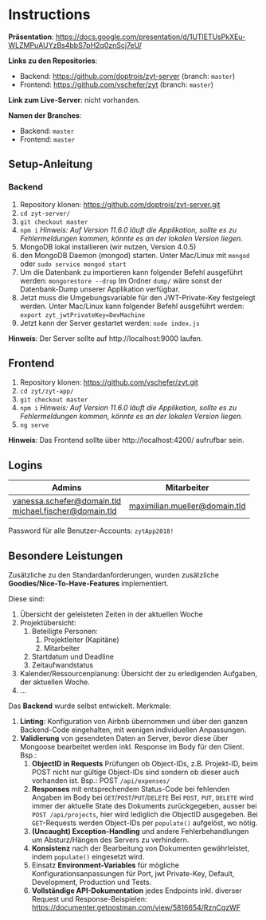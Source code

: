 # Instructions

**Präsentation**: <https://docs.google.com/presentation/d/1UTlETUsPkXEu-WLZMPuAUYzBs4bbS7pH2q0znScj7eU/>

**Links zu den Repositories**:

- Backend: <https://github.com/doptrois/zyt-server> (branch: ```master```)
- Frontend: <https://github.com/vschefer/zyt> (branch: ```master```)

**Link zum Live-Server**: nicht vorhanden.

**Namen der Branches**:

- Backend: ```master```
- Frontend: ```master```

## Setup-Anleitung

### Backend

1. Repository klonen: https://github.com/doptrois/zyt-server.git
2. ```cd zyt-server/```
3. ```git checkout master```
4. ```npm i```
   *Hinweis: Auf Version 11.6.0 läuft die Applikation, sollte es zu Fehlermeldungen kommen, könnte es an der lokalen Version liegen.*
5. MongoDB lokal installieren (wir nutzen, Version 4.0.5)
6. den MongoDB Daemon (mongod) starten. Unter Mac/Linux mit ```mongod``` oder ```sudo service mongod start```
7. Um die Datenbank zu importieren kann folgender Befehl ausgeführt werden:
   ```mongorestore --drop```
   Im Ordner ```dump/``` wäre sonst der Datenbank-Dump unserer Applikation verfügbar.
8. Jetzt muss die Umgebungsvariable für den JWT-Private-Key festgelegt werden. Unter Mac/Linux kann folgender Befehl ausgeführt werden:
   ```export zyt_jwtPrivateKey=DevMachine```
9. Jetzt kann der Server gestartet werden:
   ```node index.js```

**Hinweis**: Der Server sollte auf http://localhost:9000 laufen.

## Frontend

1. Repository klonen: https://github.com/vschefer/zyt.git
2. ```cd zyt/zyt-app/```
3. ```git checkout master```
4. ```npm i```
   *Hinweis: Auf Version 11.6.0 läuft die Applikation, sollte es zu Fehlermeldungen kommen, könnte es an der lokalen Version liegen.*
5. ```ng serve```

**Hinweis**: Das Frontend sollte über http://localhost:4200/ aufrufbar sein.

## Logins

| Admins                                                       | Mitarbeiter                   |
| ------------------------------------------------------------ | ----------------------------- |
| vanessa.schefer@domain.tld<br />michael.fischer@domain.tld<br/> | maximilian.mueller@domain.tld |

Password für alle Benutzer-Accounts: ```zytApp2018!```

## Besondere Leistungen

Zusätzliche zu den Standardanforderungen, wurden zusätzliche **Goodies/Nice-To-Have-Features** implementiert.

Diese sind:

1. Übersicht der geleisteten Zeiten in der aktuellen Woche
2. Projektübersicht:
   1. Beteiligte Personen:
      1. Projektleiter (Kapitäne)
      2. Mitarbeiter
   2. Startdatum und Deadline
   3. Zeitaufwandstatus
3. Kalender/Ressourcenplanung: Übersicht der zu erledigenden Aufgaben, der aktuellen Woche.
4. ...

Das **Backend** wurde selbst entwickelt. Merkmale:

1. **Linting**: Konfiguration von Airbnb übernommen und über den ganzen Backend-Code eingehalten, mit wenigen individuellen Anpassungen.
2. **Validierung**  von gesendeten Daten an Server, bevor diese über Mongoose bearbeitet werden inkl. Response im Body für den Client. Bsp.:
   1. **ObjectID in Requests**
      Prüfungen ob Object-IDs, z.B. Projekt-ID, beim POST nicht nur gültige Object-IDs sind sondern ob dieser auch vorhanden ist.
      Bsp.: POST ```/api/expenses/```
   2. **Responses** mit entsprechendem Status-Code bei fehlenden Angaben im Body bei ```GET```/```POST```/```PUT```/```DELETE```
      Bei ```POST```, ```PUT```, ```DELETE``` wird immer der aktuelle State des Dokuments zurückgegeben, ausser bei ```POST /api/projects```, hier wird lediglich die ObjectID ausgegeben. Bei ```GET```-Requests werden Object-IDs per ```populate()``` aufgelöst, wo nötig.
   3. **(Uncaught) Exception-Handling** und andere Fehlerbehandlungen um Absturz/Hängen des Servers zu verhindern.
   4. **Konsistenz** nach der Bearbeitung von Dokumenten gewährleistet, indem ```populate()``` eingesetzt wird.
   5. Einsatz **Environment-Variables** für mögliche Konfigurationsanpassungen für Port, jwt Private-Key, Default, Development, Production und Tests.
   6. **Vollständige API-Dokumentation** jedes Endpoints inkl. diverser Request und Response-Beispielen: https://documenter.getpostman.com/view/5816654/RznCqzWF
